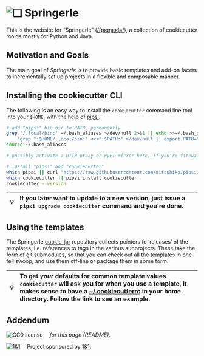 # ![❏](https://raw.github.com/Springerle/springerle.github.io/master/static/img/logo-64.png) Springerle

This is the website for “Springerle” ([/ʃpʀɪŋɛʀlə/](https://translate.google.com/#de/de/Springerle)),
a collection of cookiecutter molds mostly for Python and Java.

## Motivation and Goals

The main goal of *Springerle* is to provide basic templates and add-on facets to incrementally set up projects in a flexible and composable manner.


## Installing the cookiecutter CLI

The following is an easy way to install the `cookiecutter` command line tool into your `$HOME`,
with the help of [pipsi](https://github.com/mitsuhiko/pipsi).

```sh
# add "pipsi" bin dir to PATH, permanently
grep '/.local/bin:' ~/.bash_aliases >/dev/null 2>&1 || echo >>~/.bash_aliases \
    'grep ":$HOME/.local/bin:" <<<":$PATH:" >/dev/null || export PATH="$HOME/.local/bin:$PATH"'
source ~/.bash_aliases

# possibly activate a HTTP proxy or PyPI mirror here, if you're firewalled

# install "pipsi" and "cookiecutter"
which pipsi || curl "https://raw.githubusercontent.com/mitsuhiko/pipsi/master/get-pipsi.py" | python
which cookiecutter || pipsi install cookiecutter
cookiecutter --version
```
:bulb: | If you later want to update to a new version, just issue a `pipsi upgrade cookiecutter` command and you're done.
---- | :----


## Using the templates

The Springerle [cookie-jar](https://github.com/Springerle/cookie-jar) repository collects pointers
to ‘releases’ of the templates, i.e. references to tags in the various subprojects.
These take the form of git submodules, so that you can check out all the templates in one fell swoop,
and use them off-line or package them in some form.

:bulb: | To get *your* defaults for common template values `cookiecutter` will ask you for when you use a template, it makes sense to have a [~/.cookiecutterrc](https://github.com/jhermann/ruby-slippers/blob/master/home/.cookiecutterrc) in your home directory. Follow the link to see an example.
---- | :----


## Addendum

![CC0 license](http://img.shields.io/badge/license-CC0-red.svg)  *for this page (README).*

[![1&1](https://raw.githubusercontent.com/1and1/1and1.github.io/master/images/1and1-logo-42.png)](https://github.com/1and1)  Project sponsored by [1&1](https://github.com/1and1).
